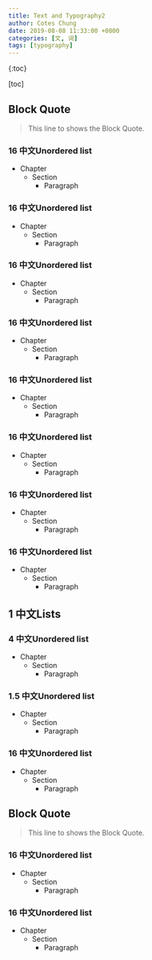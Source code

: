 ```yaml
---
title: Text and Typography2
author: Cotes Chung
date: 2019-08-08 11:33:00 +0800
categories: [文, 词]
tags: [typography]
---
```


{:toc}

[toc]

## Block Quote

> This line to shows the Block Quote.

### 16 中文Unordered list

- Chapter
  - Section
    - Paragraph

### 16 中文Unordered list

- Chapter
  - Section
    - Paragraph

### 16 中文Unordered list

- Chapter
  - Section
    - Paragraph
### 16 中文Unordered list

- Chapter
  - Section
    - Paragraph
### 16 中文Unordered list

- Chapter
  - Section
    - Paragraph


### 16 中文Unordered list

- Chapter
  - Section
    - Paragraph

### 16 中文Unordered list

- Chapter
  - Section
    - Paragraph

### 16 中文Unordered list

- Chapter
  - Section
    - Paragraph

## 1 中文Lists

### 4 中文Unordered list

- Chapter
  - Section
    - Paragraph

### 1\.5 中文Unordered list

- Chapter
  - Section
    - Paragraph

### 16 中文Unordered list

- Chapter
  - Section
    - Paragraph

## Block Quote

> This line to shows the Block Quote.

### 16 中文Unordered list

- Chapter
  - Section
    - Paragraph

### 16 中文Unordered list

- Chapter
  - Section
    - Paragraph